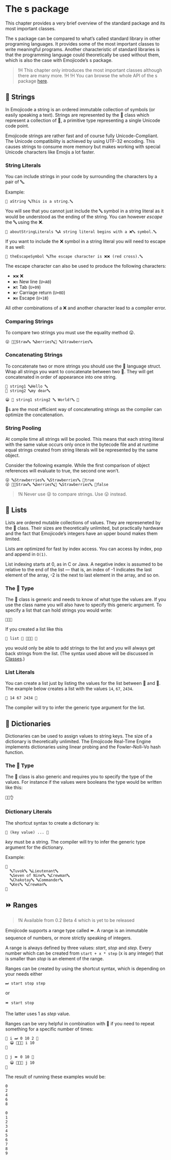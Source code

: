 # The s package

This chapter provides a very brief overview of the standard package and its most important classes.

The s package can be compared to what’s called standard library in other programing languages. It provides some of the most important classes to write meaningful programs. Another characteristic of standard libraries is that the programming language could theoretically be used without them, which is also the case with Emojicode’s s package.

>!H This chapter only introduces the most important classes although there are many more.
>!H
>!H You can browse the whole API of the s package [here](../packages/s/).

## 🔡 Strings

In Emojicode a string is an ordered immutable collection of symbols (or easily speaking a text). Strings are represented by the 🔡 class which represent a collection of 🔣, a primitive type representing a single Unicode code point.

Emojicode strings are rather fast and of course fully Unicode-Compliant. The Unicode compatibility is achieved by using UTF-32 encoding. This causes strings to consume more memory but makes working with special Unicode characters like Emojis a lot faster.

### String Literals

You can include strings in your code by surrounding the characters by a pair of 🔤.

Example:

    🍦 aString 🔤This is a string.🔤

You will see that you cannot just include the 🔤 symbol in a string literal as it would be understood as the ending of the string. You can however *escape* the 🔤 using the ❌.

    🍦 aboutStringLiterals 🔤A string literal begins with a ❌🔤 symbol.🔤

If you want to include the ❌ symbol in a string literal you will need to escape it as well:

    🍦 theEscapeSymbol 🔤The escape character is ❌❌ (red cross).🔤

The escape character can also be used to produce the following characters:

- `❌❌` ❌
- `❌n` New line (`U+A0`)
- `❌t` Tab (`U+09`)
- `❌r` Carriage return (`U+0D`)
- `❌e` Escape (`U+1B`)

All other combinations of a ❌ and another character lead to a compiler error.

### Comparing Strings

To compare two strings you must use the equality method 😛.

    😛 🍪🔤Straw🔤 🔤berries🔤🍪 🔤Strawberries🔤

### Concatenating Strings

To concatenate two or more strings you should use the 🍪 language struct. Wrap all strings you want to concatenate between two 🍪. They will get concatenated in order of appearance into one string.

    🍦 string1 🔤Hello 🔤
    🍦 string2 🔤my dear🔤

    😀 🍪 string1 string2 🔤 World!🔤 🍪

🍪s are the most efficient way of concatenating strings as the compiler can optimize the concatenation.

### String Pooling

At compile time all strings will be pooled. This means that each string literal with the same value occurs only once in the bytecode file and at runtime equal strings created from string literals will be represented by the same object.

Consider the following example. While the first comparison of object references will evaluate to true, the second one won’t.

    😜 🔤Strawberries🔤 🔤Strawberries🔤 👴true
    😜 🍪🔤Straw🔤 🔤berries🔤🍪 🔤Strawberries🔤 👴false

>!N Never use 😜 to compare strings. Use 😛 instead.

## 🍨 Lists

Lists are ordered mutable collections of values. They are represeneted by the 🍨 class. Their sizes are theoretically unlimited, but practically hardware and the fact that Emojicode’s integers have an upper bound makes them limited.

Lists are optimized for fast by index access. You can access by index, pop and append in `O(1)`.

List indexing starts at 0, as in C or Java. A negative index is assumed to be relative to the end of the list — that is, an index of -1 indicates the last element of the array, -2 is the next to last element in the array, and so on.

### The 🍨 Type

The 🍨 class is generic and needs to know of what type the values are. If you use the class name you will also have to specify this generic argument. To specify a list that can hold strings you would write:

    🍨🐚🔡

If you created a list like this

    🍮 list 🔷 🍨🐚🔡 🐸

you would only be able to add strings to the list and you will always get back strings from the list. (The syntax used above will be discussed in [Classes](classes.html).)

### List Literals

You can create a list just by listing the values for the list between 🍨 and 🍆. The example below creates a list with the values `14`, `67`, `2434`.

    🍨 14 67 2434 🍆

The compiler will try to infer the generic type argument for the list.

## 🍯 Dictionaries

Dictionaries can be used to assign values to string keys. The size of a dictionary is theoretically unlimited. The Emojicode Real-Time Engine implements dictionaries using linear probing and the Fowler–Noll–Vo hash function.

### The 🍯 Type

The 🍯 class is also generic and requires you to specify the type of the values. For instance if the values were booleans the type would be written like this:

    🍯🐚👌

### Dictionary Literals

The shortcut syntax to create a dictionary is:

    🍯 (key value) ... 🍆

*key* must be a string. The compiler will try to infer the generic type argument for the dictionary.

Example:

    🍯
      🔤Tuvok🔤 🔤Lieutenant🔤
      🔤Seven of Nine🔤 🔤Crewman🔤
      🔤Chakotay🔤 🔤Commander🔤
      🔤Kes🔤 🔤Crewman🔤
    🍆

## ⏩ Ranges

>!N Available from 0.2 Beta 4 which is yet to be released

Emojicode supports a range type called ⏩. A range is an immutable sequence of 
numbers, or more strictly speaking of integers. 

A range is always defined by three values: *start*, *stop* and *step*. Every 
number which can be created from `start + x * step` (x is any integer)
that is smaller than *stop* is an element of the range.

Ranges can be created by using the shortcut syntax, which is depending on your
needs either

```
⏭ start stop step
```

or

```
⏩ start stop
```

The latter uses 1 as *step* value.

Ranges can be very helpful in combination with 🔂 if you need to repeat 
something for a specific number of times:

```
🔂 i ⏭ 0 10 2 🍇
  😀 🔷🔡🚂 i 10
🍉
```
```
🔂 j ⏩ 0 10 🍇
  😀 🔷🔡🚂 j 10
🍉
```

The result of running these examples would be:

```
0
2
4
6
8
```
```
0
1
2
3
4
5
6
7
8
9
```
